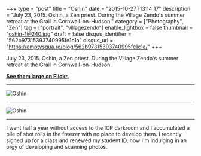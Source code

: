 +++
type = "post"
title = "Oshin"
date = "2015-10-27T13:14:17"
description = "July 23, 2015. Oshin, a Zen priest. During the Village Zendo's summer retreat at the Grail in Cornwall-on-Hudson."
category = ["Photography", "Zen"]
tag = ["portrait", "villagezendo"]
enable_lightbox = false
thumbnail = "oshin-1@240.jpg"
draft = false
disqus_identifier = "562b97315393740995fe1c1a"
disqus_url = "https://emptysqua.re/blog/562b97315393740995fe1c1a/"
+++

<p>July 23, 2015. Oshin, a Zen priest. During the Village Zendo's summer retreat at the Grail in Cornwall-on-Hudson.</p>
<p><a href="https://www.flickr.com/photos/emptysquare/albums/72157657863640133"><strong>See them large on Flickr.</strong></a></p>
<hr />
<p><img style="display:block; margin-left:auto; margin-right:auto;" src="oshin-1.jpg" alt="Oshin" title="Oshin" /></p>
<hr />
<p><img style="display:block; margin-left:auto; margin-right:auto;" src="oshin-2.jpg" alt="Oshin" title="Oshin" /></p>
<hr />
<p>I went half a year without access to the ICP darkroom and I accumulated a pile of shot rolls in the freezer with no place to develop them. I recently signed up for a class and renewed my student ID, now I'm indulging in an orgy of developing and scanning photos.</p>
